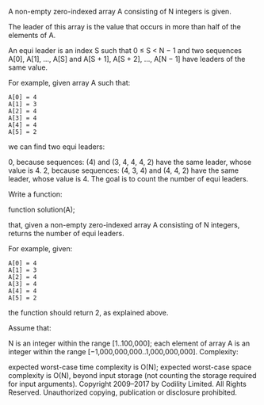 A non-empty zero-indexed array A consisting of N integers is given.

The leader of this array is the value that occurs in more than half of the elements of A.

An equi leader is an index S such that 0 ≤ S < N − 1 and two sequences A[0], A[1], ..., A[S] and A[S + 1], A[S + 2], ..., A[N − 1] have leaders of the same value.

For example, given array A such that:

    A[0] = 4
    A[1] = 3
    A[2] = 4
    A[3] = 4
    A[4] = 4
    A[5] = 2

we can find two equi leaders:

0, because sequences: (4) and (3, 4, 4, 4, 2) have the same leader, whose value is 4.
2, because sequences: (4, 3, 4) and (4, 4, 2) have the same leader, whose value is 4.
The goal is to count the number of equi leaders.

Write a function:

function solution(A);

that, given a non-empty zero-indexed array A consisting of N integers, returns the number of equi leaders.

For example, given:

    A[0] = 4
    A[1] = 3
    A[2] = 4
    A[3] = 4
    A[4] = 4
    A[5] = 2

the function should return 2, as explained above.

Assume that:

N is an integer within the range [1..100,000];
each element of array A is an integer within the range [−1,000,000,000..1,000,000,000].
Complexity:

expected worst-case time complexity is O(N);
expected worst-case space complexity is O(N), beyond input storage (not counting the storage required for input arguments).
Copyright 2009–2017 by Codility Limited. All Rights Reserved. Unauthorized copying, publication or disclosure prohibited.

